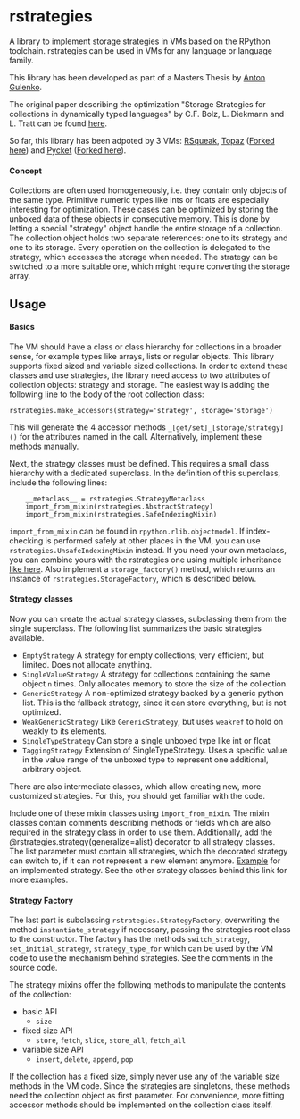 # rstrategies

A library to implement storage strategies in VMs based on the RPython toolchain.
rstrategies can be used in VMs for any language or language family.

This library has been developed as part of a Masters Thesis by [Anton Gulenko](https://github.com/antongulenko).

The original paper describing the optimization "Storage Strategies for collections in dynamically typed languages" by C.F. Bolz, L. Diekmann and L. Tratt can be found [here](http://stups.hhu.de/mediawiki/images/3/3b/Pub-BoDiTr13_246.pdf).

So far, this library has been adpoted by 3 VMs: [RSqueak](https://github.com/HPI-SWA-Lab/RSqueak), [Topaz](https://github.com/topazproject/topaz) ([Forked here](https://github.com/antongulenko/topaz/tree/rstrategies)) and [Pycket](https://github.com/samth/pycket) ([Forked here](https://github.com/antongulenko/pycket/tree/rstrategies)).

#### Concept

Collections are often used homogeneously, i.e. they contain only objects of the same type.
Primitive numeric types like ints or floats are especially interesting for optimization.
These cases can be optimized by storing the unboxed data of these objects in consecutive memory.
This is done by letting a special "strategy" object handle the entire storage of a collection.
The collection object holds two separate references: one to its strategy and one to its storage.
Every operation on the collection is delegated to the strategy, which accesses the storage when needed.
The strategy can be switched to a more suitable one, which might require converting the storage array.

## Usage

#### Basics

The VM should have a class or class hierarchy for collections in a broader sense, for example types like arrays, lists or regular objects.
This library supports fixed sized and variable sized collections.
In order to extend these classes and use strategies, the library need access to two attributes of collection objects: strategy and storage.
The easiest way is adding the following line to the body of the root collection class:
```
rstrategies.make_accessors(strategy='strategy', storage='storage')
```
This will generate the 4 accessor methods ```_[get/set]_[storage/strategy]()``` for the attributes named in the call.
Alternatively, implement these methods manually.

Next, the strategy classes must be defined. This requires a small class hierarchy with a dedicated superclass.
In the definition of this superclass, include the following lines:

```
    __metaclass__ = rstrategies.StrategyMetaclass
    import_from_mixin(rstrategies.AbstractStrategy)
    import_from_mixin(rstrategies.SafeIndexingMixin)
```

```import_from_mixin``` can be found in ```rpython.rlib.objectmodel```.
If index-checking is performed safely at other places in the VM, you can use ```rstrategies.UnsafeIndexingMixin``` instead.
If you need your own metaclass, you can combine yours with the rstrategies one using multiple inheritance [like here](https://github.com/HPI-SWA-Lab/RSqueak/blob/master/spyvm/storage_contexts.py#L23).
Also implement a ```storage_factory()``` method, which returns an instance of ```rstrategies.StorageFactory```, which is described below.

#### Strategy classes

Now you can create the actual strategy classes, subclassing them from the single superclass.
The following list summarizes the basic strategies available.
* ```EmptyStrategy```
    A strategy for empty collections; very efficient, but limited. Does not allocate anything.
* ```SingleValueStrategy```
    A strategy for collections containing the same object ```n``` times. Only allocates memory to store the size of the collection.
* ```GenericStrategy```
    A non-optimized strategy backed by a generic python list. This is the fallback strategy, since it can store everything, but is not optimized.
* ```WeakGenericStrategy```
    Like ```GenericStrategy```, but uses ```weakref``` to hold on weakly to its elements.
* ```SingleTypeStrategy```
    Can store a single unboxed type like int or float
* ```TaggingStrategy```
    Extension of SingleTypeStrategy. Uses a specific value in the value range of the unboxed type to represent
    one additional, arbitrary object.

There are also intermediate classes, which allow creating new, more customized strategies. For this, you should get familiar with the code.

Include one of these mixin classes using ```import_from_mixin```.
The mixin classes contain comments describing methods or fields which are also required in the strategy class in order to use them.
Additionally, add the @rstrategies.strategy(generalize=alist) decorator to all strategy classes.
The list parameter must contain all strategies, which the decorated strategy can switch to, if it can not represent a new element anymore.
[Example](https://github.com/HPI-SWA-Lab/RSqueak/blob/master/spyvm/storage.py#L64) for an implemented strategy.
See the other strategy classes behind this link for more examples.

#### Strategy Factory

The last part is subclassing ```rstrategies.StrategyFactory```, overwriting the method ```instantiate_strategy``` if necessary, passing the strategies root class to the constructor.
The factory has the methods ```switch_strategy```, ```set_initial_strategy```, ```strategy_type_for``` which can be used by the VM code to use the mechanism behind strategies.
See the comments in the source code.

The strategy mixins offer the following methods to manipulate the contents of the collection:
* basic API
    * ```size```
* fixed size API
    * ```store```, ```fetch```, ```slice```, ```store_all```, ```fetch_all```
* variable size API
    * ```insert```, ```delete```, ```append```, ```pop```

If the collection has a fixed size, simply never use any of the variable size methods in the VM code.
Since the strategies are singletons, these methods need the collection object as first parameter.
For convenience, more fitting accessor methods should be implemented on the collection class itself.
